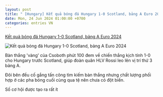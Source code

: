 ```yaml
---
layout: post
title: " [Hungary] Kết quả bóng đá Hungary 1-0 Scotland, bảng A Euro 2024"
date: Mon, 24 Jun 2024 01:00:00 +0700
categories: entries VN
---
```

[Kết quả bóng đá Hungary 1-0 Scotland, bảng A Euro 2024](https://vietnamnet.vn/ket-qua-bong-da-hungary-1-0-scotland-bang-a-euro-2024-2294257.html)

![Kết quả bóng đá Hungary 1-0 Scotland, bảng A Euro 2024](https://static-images.vnncdn.net/vps_images_publish/000001/000003/2024/6/24/hungary-thang-nghet-tho-scotland-thap-len-hy-vong-di-tiep-239.jpg?width=0&s=gpvb5Ne74BM6A8gssUd-pQ)

Bàn thắng 'vàng' của Csoboth phút 100 đem về chiến thắng kịch tính 1-0 cho Hungary trước Scotland, giúp đoàn quân HLV Rossi leo lên vị trí thứ 3 bảng A.

Đôi bên đều cố gắng tấn công tìm kiếm bàn thắng nhưng chất lượng phối hợp ở các pha bóng cuối cùng qua tệ nên chưa có đột biến.

Số cơ hội được tạo ra rất ít


